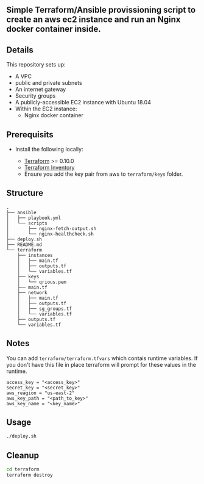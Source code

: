
## Simple Terraform/Ansible provissioning script to create an aws ec2 instance and run an Nginx docker container inside.    

## Details

This repository sets up:

* A VPC
* public and private subnets
* An internet gateway
* Security groups
* A publicly-accessible EC2 instance with Ubuntu 18.04
* Within the EC2 instance:
   * Nginx docker container


## Prerequisits
- Install the following locally:

    * [Terraform](https://www.terraform.io/) >= 0.10.0
    * [Terraform Inventory](https://github.com/adammck/terraform-inventory)
    * Ensure you add the key pair from aws to `terraform/keys` folder.


## Structure
```
.
├── ansible
│   ├── playbook.yml
│   └── scripts
│       ├── nginx-fetch-output.sh
│       └── nginx-healthcheck.sh
├── deploy.sh
├── README.md
└── terraform
    ├── instances
    │   ├── main.tf
    │   ├── outputs.tf
    │   └── variables.tf
    ├── keys
    │   └── qrious.pem
    ├── main.tf
    ├── network
    │   ├── main.tf
    │   ├── outputs.tf
    │   ├── sg_groups.tf
    │   └── variables.tf
    ├── outputs.tf
    └── variables.tf
```
 
## Notes
You can add `terraform/terraform.tfvars` which contais runtime variables. If you don't have this file in place terraform will prompt 
for these values in the runtime.
```
access_key = "<access_key>"
secret_key = "<secret_key>"
aws_reagion = "us-east-2"
aws_key_path = "<path_to_key>"
aws_key_name = "<key_name>"
```

## Usage

```sh
./deploy.sh
```

## Cleanup

```sh
cd terraform
terraform destroy
```
